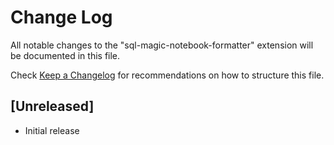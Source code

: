 # Change Log

All notable changes to the "sql-magic-notebook-formatter" extension will be documented in this file.

Check [Keep a Changelog](http://keepachangelog.com/) for recommendations on how to structure this file.

## [Unreleased]

- Initial release